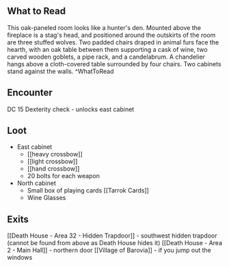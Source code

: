 ## What to Read
This oak-paneled room looks like a hunter's den. Mounted above the fireplace is a stag's head, and po­sitioned around the outskirts of the room are three stuffed wolves. Two padded chairs draped in animal furs face the hearth, with an oak table between them supporting a cask of wine, two carved wooden goblets, a pipe rack, and a candelabrum. A chandelier hangs above a cloth-covered table surrounded by four chairs. Two cabinets stand against the walls. 
^WhatToRead

## Encounter
DC 15 Dexterity check - unlocks east cabinet

## Loot
- East cabinet
	- [[heavy crossbow]]
	- [[light crossbow]]
	- [[hand crossbow]]
	- 20 bolts for each weapon
- North cabinet
	- Small box of playing cards [[Tarrok Cards]]
	- Wine Glasses

## Exits
[[Death House - Area 32 - Hidden Trapdoor]] - southwest hidden trapdoor (cannot be found from above as Death House hides it)
[[Death House - Area 2 - Main Hall]] - northern door
[[Village of Barovia]] - if you jump out the windows